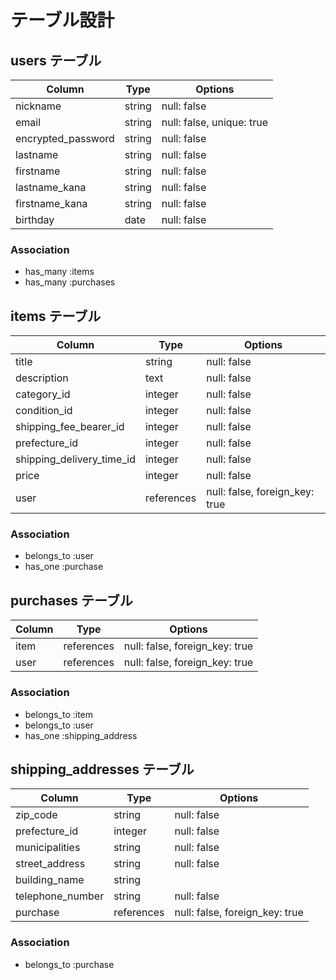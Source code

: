 # テーブル設計

## users テーブル

| Column | Type   | Options               |
| ------ | ------ | --------------------- |
| nickname  | string | null: false |
| email  | string | null: false, unique: true |
| encrypted_password | string | null: false |
| lastname | string | null: false |
| firstname | string | null: false |
| lastname_kana | string | null: false |
| firstname_kana | string | null: false |
| birthday | date | null: false |

### Association

- has_many :items
- has_many :purchases

## items テーブル

| Column | Type   | Options     |
| ------ | ------ | ----------- |
| title   | string | null: false |
| description   | text | null: false |
| category_id    | integer | null: false |
| condition_id    | integer | null: false |
| shipping_fee_bearer_id    | integer | null: false |
| prefecture_id    | integer | null: false |
| shipping_delivery_time_id    | integer | null: false |
| price   | integer | null: false |
| user   | references | null: false, foreign_key: true |

### Association

- belongs_to :user
- has_one :purchase

## purchases テーブル

| Column | Type       | Options                        |
| ------ | ---------- | ------------------------------ |
| item   | references | null: false, foreign_key: true |
| user   | references | null: false, foreign_key: true |


### Association

- belongs_to :item
- belongs_to :user  
- has_one :shipping_address

## shipping_addresses テーブル

| Column | Type       | Options                        |
| ------ | ---------- | ------------------------------ |
| zip_code   | string | null: false |
| prefecture_id   | integer | null: false |
| municipalities   | string | null: false |
| street_address   | string | null: false |
| building_name   | string |  |
| telephone_number   | string | null: false |
| purchase  | references | null: false, foreign_key: true |

### Association

- belongs_to :purchase